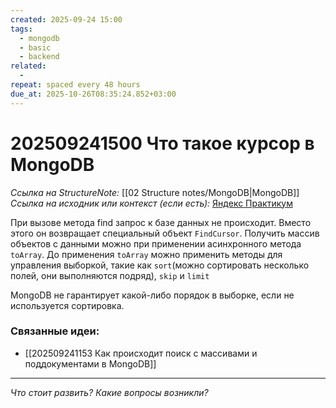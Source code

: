```yaml
---
created: 2025-09-24 15:00
tags:
  - mongodb
  - basic
  - backend
related:
  -
repeat: spaced every 48 hours
due_at: 2025-10-26T08:35:24.852+03:00
---
```

# 202509241500 Что такое курсор в MongoDB

*Ссылка на StructureNote:* [[02 Structure notes/MongoDB|MongoDB]]
*Ссылка на исходник или контекст (если есть):* [Яндекс Практикум](https://practicum.yandex.ru/learn/backend-nodejs/courses/16b47298-e20d-4fde-9619-1ab305039a00/sprints/564238/topics/3850c616-bd4c-4c66-987e-9b4e0b0f135c/lessons/d5029ec6-31a4-474b-a823-d980df4245c3/)

При вызове метода find запрос к базе данных не происходит. Вместо этого он возвращает специальный объект `FindCursor`. Получить массив объектов с данными можно при применении асинхронного метода `toArray`. До применения `toArray` можно применить методы для управления выборкой, такие как `sort`(можно сортировать несколько полей, они выполняются подряд), `skip` и `limit`

MongoDB не гарантирует какой-либо порядок в выборке, если не используется сортировка.

### Связанные идеи:

* [[202509241153 Как происходит поиск с массивами и поддокументами в MongoDB]]

---

*Что стоит развить? Какие вопросы возникли?*
